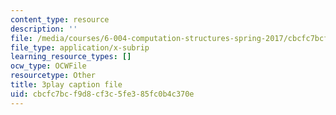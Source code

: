 ```yaml
---
content_type: resource
description: ''
file: /media/courses/6-004-computation-structures-spring-2017/cbcfc7bcf9d8cf3c5fe385fc0b4c370e_zvQPV1j7SSU.srt
file_type: application/x-subrip
learning_resource_types: []
ocw_type: OCWFile
resourcetype: Other
title: 3play caption file
uid: cbcfc7bc-f9d8-cf3c-5fe3-85fc0b4c370e
---
```

